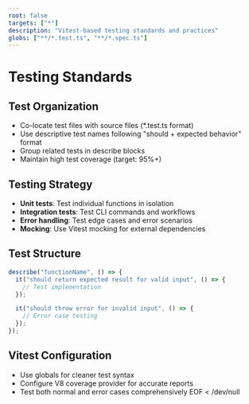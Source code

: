 ```yaml
---
root: false
targets: ["*"]
description: "Vitest-based testing standards and practices"
globs: ["**/*.test.ts", "**/*.spec.ts"]
---
```


# Testing Standards

## Test Organization
- Co-locate test files with source files (*.test.ts format)
- Use descriptive test names following "should + expected behavior" format
- Group related tests in describe blocks
- Maintain high test coverage (target: 95%+)

## Testing Strategy
- **Unit tests**: Test individual functions in isolation
- **Integration tests**: Test CLI commands and workflows
- **Error handling**: Test edge cases and error scenarios
- **Mocking**: Use Vitest mocking for external dependencies

## Test Structure
```typescript
describe("functionName", () => {
  it("should return expected result for valid input", () => {
    // Test implementation
  });

  it("should throw error for invalid input", () => {
    // Error case testing
  });
});
```

## Vitest Configuration
- Use globals for cleaner test syntax
- Configure V8 coverage provider for accurate reports
- Test both normal and error cases comprehensively
EOF < /dev/null
